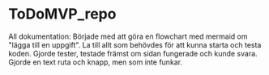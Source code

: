 # ToDoMVP_repo
All dokumentation: 
Började med att göra en flowchart med mermaid om "lägga till en uppgift".
La till allt som behövdes för att kunna starta och testa koden.
Gjorde tester, testade främst om sidan fungerade och kunde svara.
Gjorde en text ruta och knapp, men som inte funkar.

